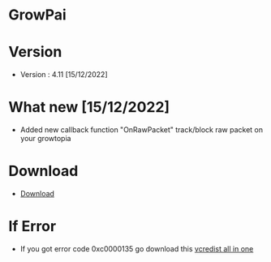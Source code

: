# GrowPai

# Version
* Version : 4.11 [15/12/2022]
# What new [15/12/2022]
* Added new callback function "OnRawPacket" track/block raw packet on your growtopia
# Download
* [Download](https://mega.nz/file/Osc32QiR#RZ3bF3py7uD6YApseNcNzCyEWXIXSo0hf1wITkOC2oo)
# If Error
* If you got error code 0xc0000135 go download this [vcredist all in one](https://www.techpowerup.com/download/visual-c-redistributable-runtime-package-all-in-one/)
